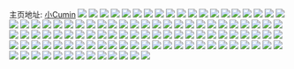 主页地址: [小Cumin](https://weibo.com/u/7307298448) 
![](https://wx4.sinaimg.cn/mw2000/007YwG8oly1h90b5ywdstj30u00uxaev.jpg) 
![](https://wx4.sinaimg.cn/mw2000/007YwG8oly1h8z5qmxtsaj30v90w4gqi.jpg) 
![](https://wx4.sinaimg.cn/mw2000/007YwG8oly1h8y1mes0alj30v91m2th3.jpg) 
![](https://wx4.sinaimg.cn/mw2000/007YwG8oly1h8y1mf1h2nj30v91gggtr.jpg) 
![](https://wx4.sinaimg.cn/mw2000/007YwG8oly1h8y1mfdqkfj30v91hbted.jpg) 
![](https://wx4.sinaimg.cn/mw2000/007YwG8oly1h8y1med5rej30v91glq7h.jpg) 
![](https://wx4.sinaimg.cn/mw2000/007YwG8oly1h8k3h4hjwaj30vb0u0k78.jpg) 
![](https://wx4.sinaimg.cn/mw2000/007YwG8oly1h8ieych1gij30k00ki0we.jpg) 
![](https://wx4.sinaimg.cn/mw2000/007YwG8oly1h8ieyh13gpj31r0340b29.jpg) 
![](https://wx4.sinaimg.cn/mw2000/007YwG8oly1h8ieyi6795j33402c0kjl.jpg) 
![](https://wx4.sinaimg.cn/mw2000/007YwG8oly1h8ghmceu0bj32801o04qq.jpg) 
![](https://wx4.sinaimg.cn/mw2000/007YwG8oly1h8ghmdo5o4j32801o0u0y.jpg) 
![](https://wx4.sinaimg.cn/mw2000/007YwG8oly1h8aolugfzqj30u01hc7cm.jpg) 
![](https://wx4.sinaimg.cn/mw2000/007YwG8oly1h7qiw75n73j30up0u7jui.jpg) 
![](https://wx4.sinaimg.cn/mw2000/007YwG8oly1h7pq3bmuo5j31400u0ahp.jpg) 
![](https://wx4.sinaimg.cn/mw2000/007YwG8oly1h7pq3zuqonj30u0140jxp.jpg) 
![](https://wx4.sinaimg.cn/mw2000/007YwG8oly1h7pq46qiwij31400u0q91.jpg) 
![](https://wx4.sinaimg.cn/mw2000/007YwG8oly1h7pq48savvj31400u0jyx.jpg) 
![](https://wx4.sinaimg.cn/mw2000/007YwG8oly1h7gn5o1fylj31bf0zkwll.jpg) 
![](https://wx4.sinaimg.cn/mw2000/007YwG8ogy1h6l4u5ehs1j30u01sz11g.jpg) 
![](https://wx4.sinaimg.cn/mw2000/007YwG8ogy1h69zse646bj34tc37ku15.jpg) 
![](https://wx4.sinaimg.cn/mw2000/007YwG8ogy1h69zsl4hs2j34tc37khdu.jpg) 
![](https://wx4.sinaimg.cn/mw2000/007YwG8ogy1h69zshiibqj34tc2pk7wo.jpg) 
![](https://wx4.sinaimg.cn/mw2000/007YwG8ogy1h69zsn3jn9j34oh34bqha.jpg) 
![](https://wx4.sinaimg.cn/mw2000/007YwG8ogy1h69zsqe1wcj34tc37k1l7.jpg) 
![](https://wx4.sinaimg.cn/mw2000/007YwG8ogy1h69zstcyltj34tc2pknph.jpg) 
![](https://wx4.sinaimg.cn/mw2000/007YwG8ogy1h69zsxflb5j34tc37knpl.jpg) 
![](https://wx4.sinaimg.cn/mw2000/007YwG8ogy1h69zt09px7j34tc2pke84.jpg) 
![](https://wx4.sinaimg.cn/mw2000/007YwG8ogy1h69zt1kh29j34jh10stsk.jpg) 
![](https://wx4.sinaimg.cn/mw2000/007YwG8ogy1h62t7e74ynj30v91ngtjf.jpg) 
![](https://wx4.sinaimg.cn/mw2000/007YwG8ogy1h62t7f1xtej30v91vo17d.jpg) 
![](https://wx4.sinaimg.cn/mw2000/007YwG8ogy1h61kd578vaj31400u0n6g.jpg) 
![](https://wx4.sinaimg.cn/mw2000/007YwG8ogy1h5ia02fxwyj317r1mcqqs.jpg) 
![](https://wx4.sinaimg.cn/mw2000/007YwG8ogy1h5hunx32aij31a80g1ani.jpg) 
![](https://wx4.sinaimg.cn/mw2000/007YwG8ogy1h5hunwmxgtj30z50qf7dg.jpg) 
![](https://wx4.sinaimg.cn/mw2000/007YwG8ogy1h57ghxwrq4j30u019htee.jpg) 
![](https://wx4.sinaimg.cn/mw2000/007YwG8ogy1h57gja5ztrj30u01syk23.jpg) 
![](https://wx4.sinaimg.cn/mw2000/007YwG8ogy1h549t04ij1j30v91votut.jpg) 
![](https://wx4.sinaimg.cn/mw2000/007YwG8ogy1h549t1g64bj30v91voe48.jpg) 
![](https://wx4.sinaimg.cn/mw2000/007YwG8ogy1h50odyr7g1j30sr4axaw7.jpg) 
![](https://wx4.sinaimg.cn/mw2000/007YwG8ogy1h453pm1bwbj32tc240x6p.jpg) 
![](https://wx4.sinaimg.cn/mw2000/007YwG8ogy1h453q2mkcfj31400u04a5.jpg) 
![](https://wx4.sinaimg.cn/mw2000/007YwG8ogy1h453pnlsibj32tc240npd.jpg) 
![](https://wx4.sinaimg.cn/mw2000/007YwG8oly1h3sgfq5mfpj30r20f8tb2.jpg) 
![](https://wx4.sinaimg.cn/mw2000/007YwG8ogy1h2r3p8iwk0j30v90o5q53.jpg) 
![](https://wx4.sinaimg.cn/mw2000/007YwG8ogy1h2r42kb5p3j30ux0o6t9v.jpg) 
![](https://wx4.sinaimg.cn/mw2000/007YwG8ogy1h2l3sg0g3hj30v91vo4nx.jpg) 
![](https://wx4.sinaimg.cn/mw2000/007YwG8ogy1h26z80s2bpj31900u0thn.jpg) 
![](https://wx4.sinaimg.cn/mw2000/007YwG8ogy1h26z81ty86j30u01907dm.jpg) 
![](https://wx4.sinaimg.cn/mw2000/007YwG8ogy1h26z8l53anj30u0190tk7.jpg) 
![](https://wx4.sinaimg.cn/mw2000/007YwG8ogy1h26z83ytymj31900u07im.jpg) 
![](https://wx4.sinaimg.cn/mw2000/007YwG8ogy1h26z85h9szj31900u0173.jpg) 
![](https://wx4.sinaimg.cn/mw2000/007YwG8ogy1h26z86r3ktj30u0191dmf.jpg) 
![](https://wx4.sinaimg.cn/mw2000/007YwG8ogy1h26z7vfp78j31gl0tke0e.jpg) 
![](https://wx4.sinaimg.cn/mw2000/007YwG8ogy1h26z7tisp5j31400u0qcx.jpg) 
![](https://wx4.sinaimg.cn/mw2000/007YwG8ogy1h24p77thwvj31sz0u0jwe.jpg) 
![](https://wx4.sinaimg.cn/mw2000/007YwG8ogy1h24p7aqj0sj31sz0u0n2g.jpg) 
![](https://wx4.sinaimg.cn/mw2000/007YwG8ogy1h24p7de1t4j31sz0u0afi.jpg) 
![](https://wx4.sinaimg.cn/mw2000/007YwG8ogy1h24p74uchlj31sz0u0dlf.jpg) 
![](https://wx4.sinaimg.cn/mw2000/007YwG8ogy1h240dq9ktcj31sz0u0af1.jpg) 
![](https://wx4.sinaimg.cn/mw2000/007YwG8ogy1h240dn5t1oj31sz0u041g.jpg) 
![](https://wx4.sinaimg.cn/mw2000/007YwG8oly1h1d5739ev4j30sr5t37sc.jpg) 
![](https://wx4.sinaimg.cn/mw2000/007YwG8oly1h1cq0m858zj329s3eou0y.jpg) 
![](https://wx4.sinaimg.cn/mw2000/007YwG8oly1h1cq0nbgk3j33eo29s4qs.jpg) 
![](https://wx4.sinaimg.cn/mw2000/007YwG8oly1h1cq0obor0j329s311hdv.jpg) 
![](https://wx4.sinaimg.cn/mw2000/007YwG8oly1h1cq0pdur3j329s3eo1l0.jpg) 
![](https://wx4.sinaimg.cn/mw2000/007YwG8oly1h1cq0qr58zj329s3eox6q.jpg) 
![](https://wx4.sinaimg.cn/mw2000/007YwG8oly1h1cq0q24mjj33eo29shdu.jpg) 
![](https://wx4.sinaimg.cn/mw2000/007YwG8oly1h1cq0rd2ksj329s3eox6p.jpg) 
![](https://wx4.sinaimg.cn/mw2000/007YwG8oly1h1cq0ry542j33eo29su0x.jpg) 
![](https://wx4.sinaimg.cn/mw2000/007YwG8oly1h1cq0skwiej33eo29sb29.jpg) 
![](https://wx4.sinaimg.cn/mw2000/007YwG8oly1h11g8lr97pj33k02o0u0x.jpg) 
![](https://wx4.sinaimg.cn/mw2000/007YwG8oly1h11g8ovk0hj33402c0kjl.jpg) 
![](https://wx4.sinaimg.cn/mw2000/007YwG8oly1h11g8pis3yj32801o0hdu.jpg) 
![](https://wx4.sinaimg.cn/mw2000/007YwG8oly1h11g8th7wnj32c0340b2b.jpg) 
![](https://wx4.sinaimg.cn/mw2000/007YwG8oly1h11g8pvwmbj31ub14ie12.jpg) 
![](https://wx4.sinaimg.cn/mw2000/007YwG8oly1h11g8u9ol3j31o0280e82.jpg) 
![](https://wx4.sinaimg.cn/mw2000/007YwG8oly1h11g8qm9a7j31o0280npe.jpg) 
![](https://wx4.sinaimg.cn/mw2000/007YwG8oly1h11g8vwwarj31o0280hdu.jpg) 
![](https://wx4.sinaimg.cn/mw2000/007YwG8oly1h11g8l5xf9j31o02801kz.jpg) 
![](https://wx4.sinaimg.cn/mw2000/007YwG8oly1h11g8wnvttj32c0340x6p.jpg) 
![](https://wx4.sinaimg.cn/mw2000/007YwG8oly1h11g8xhbt0j32c0340x6p.jpg) 
![](https://wx4.sinaimg.cn/mw2000/007YwG8oly1h11g8xsindj30zj1beqbg.jpg) 
![](https://wx4.sinaimg.cn/mw2000/007YwG8oly1h101fh7sgrj30v91vob29.jpg) 
![](https://wx4.sinaimg.cn/mw2000/007YwG8oly1h101fhv6fxj30v91votwy.jpg) 
![](https://wx4.sinaimg.cn/mw2000/007YwG8oly1h101fkcw61j30v91vox26.jpg) 
![](https://wx4.sinaimg.cn/mw2000/007YwG8oly1h101fkwki5j30v91voqqu.jpg) 
![](https://wx4.sinaimg.cn/mw2000/007YwG8oly1h101fljxiqj30v91vohb6.jpg) 
![](https://wx4.sinaimg.cn/mw2000/007YwG8oly1h101fm9gacj30v91vo1fi.jpg) 
![](https://wx4.sinaimg.cn/mw2000/007YwG8oly1h101fmqilqj30v91voaw0.jpg) 
![](https://wx4.sinaimg.cn/mw2000/007YwG8oly1h101fnct5gj30v91vonj7.jpg) 
![](https://wx4.sinaimg.cn/mw2000/007YwG8oly1h101focy1uj30v91vo4na.jpg) 
![](https://wx4.sinaimg.cn/mw2000/007YwG8oly1h101fp8zz5j30v91votuf.jpg) 
![](https://wx4.sinaimg.cn/mw2000/007YwG8oly1h101ffj4lhj30v91vodzr.jpg) 
![](https://wx4.sinaimg.cn/mw2000/007YwG8oly1h101en8hwnj30v91vodyg.jpg) 
![](https://wx4.sinaimg.cn/mw2000/007YwG8oly1h101enqbdmj30v91vo1h9.jpg) 
![](https://wx4.sinaimg.cn/mw2000/007YwG8oly1h101eonn8zj30v91vo1kx.jpg) 
![](https://wx4.sinaimg.cn/mw2000/007YwG8oly1h101esrsc5j30v91vo7vk.jpg) 
![](https://wx4.sinaimg.cn/mw2000/007YwG8oly1h101es038yj30v91vokjl.jpg) 
![](https://wx4.sinaimg.cn/mw2000/007YwG8oly1h101empicuj30v91vonjz.jpg) 
![](https://wx4.sinaimg.cn/mw2000/007YwG8oly1h101et9g1yj30v91voe81.jpg) 
![](https://wx4.sinaimg.cn/mw2000/007YwG8oly1h101etqx7uj30v91vonj9.jpg) 
![](https://wx4.sinaimg.cn/mw2000/007YwG8oly1h101eudnxvj30v91vo1fu.jpg) 
![](https://wx4.sinaimg.cn/mw2000/007YwG8oly1h0yr0xbu4gj30v915oq83.jpg) 
![](https://wx4.sinaimg.cn/mw2000/007YwG8oly1h0y7k8euyqj30u01c4dle.jpg) 
![](https://wx4.sinaimg.cn/mw2000/007YwG8oly1gybu4bmwbqj311n0tiadh.jpg) 
![](https://wx4.sinaimg.cn/mw2000/007YwG8oly1gy4w0gjpo3j30v90r9jue.jpg) 

